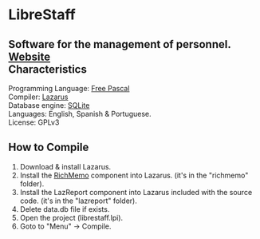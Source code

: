 # LibreStaff
Software for the management of personnel.
<br /><a href="http://www.runs.es/1/librestaff/">Website</a><br />
Characteristics
-----------------------
Programming Language: <a href="http://www.freepascal.org/">Free Pascal</a><br />
Compiler: <a href="http://www.lazarus-ide.org/">Lazarus</a><br />
Database engine: <a href="https://www.sqlite.org/">SQLite</a><br />
Languages: English, Spanish & Portuguese.  
License: GPLv3

How to Compile
--------------
1) Download & install Lazarus.<br />
2) Install the <a href="http://wiki.freepascal.org/RichMemo">RichMemo</a> component into Lazarus. (it's in the "richmemo" folder).<br />
3) Install the LazReport component into Lazarus included with the source code. (it's in the "lazreport" folder).<br />
4) Delete data.db file if exists.<br />
5) Open the project (librestaff.lpi).<br />
6) Goto to "Menu" -> Compile.<br />
